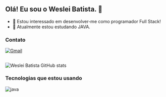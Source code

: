 ## Olá! Eu sou o Weslei Batista. 👋 
- 👀 Estou interessado em desenvolver-me como programador Full Stack!
- 🌱 Atualmente estou estudando JAVA.

### Contato

[![Gmail](https://img.shields.io/badge/Gmail-D14836?style=for-the-badge&logo=gmail&logoColor=white)](mailto:wesleideveloper@gmail.com)

##

![Weslei Batista GitHub stats](https://github-readme-stats.vercel.app/api?username=wesleibatista&show_icons=true&theme=gotham)

### Tecnologias que estou usando

<img align="center" src="https://img.shields.io/badge/Java-ED8B00?style=for-the-badge&logo=java&logoColor=white" alt="java">

<!---
wesleibatista/wesleibatista is a ✨ special ✨ repository because its `README.md` (this file) appears on your GitHub profile.
You can click the Preview link to take a look at your changes.
--->
